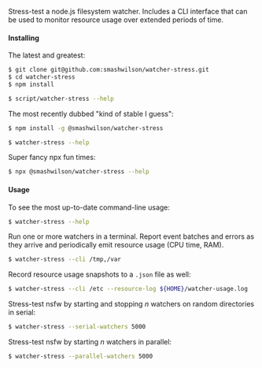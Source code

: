 Stress-test a node.js filesystem watcher. Includes a CLI interface that can be used to monitor resource usage over extended periods of time.

#### Installing

The latest and greatest:

```bash
$ git clone git@github.com:smashwilson/watcher-stress.git
$ cd watcher-stress
$ npm install

$ script/watcher-stress --help
```

The most recently dubbed "kind of stable I guess":

```bash
$ npm install -g @smashwilson/watcher-stress

$ watcher-stress --help
```

Super fancy npx fun times:

```bash
$ npx @smashwilson/watcher-stress --help
```

#### Usage

To see the most up-to-date command-line usage:

```bash
$ watcher-stress --help
```

Run one or more watchers in a terminal. Report event batches and errors as they arrive and periodically emit resource usage (CPU time, RAM).

```bash
$ watcher-stress --cli /tmp,/var
```

Record resource usage snapshots to a `.json` file as well:

```bash
$ watcher-stress --cli /etc --resource-log ${HOME}/watcher-usage.log
```

Stress-test nsfw by starting and stopping _n_ watchers on random directories in serial:

```bash
$ watcher-stress --serial-watchers 5000
```

Stress-test nsfw by starting _n_ watchers in parallel:

```bash
$ watcher-stress --parallel-watchers 5000
```
